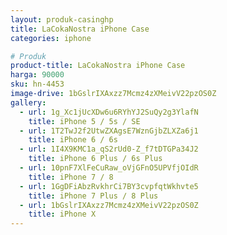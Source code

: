 ```yaml
---
layout: produk-casinghp
title: LaCokaNostra iPhone Case
categories: iphone

# Produk
product-title: LaCokaNostra iPhone Case
harga: 90000
sku: hn-4453
image-drive: 1bGslrIXAxzz7Mcmz4zXMeivV22pzOS0Z
gallery:
  - url: 1g_Xc1jUcXDw6u6RYhYJ2SuQy2g3YlafN
    title: iPhone 5 / 5s / SE
  - url: 1T2TwJ2f2UtwZXAgsE7WznGjbZLXZa6j1
    title: iPhone 6 / 6s
  - url: 1I4X9KMC1a_qS2rUd0-Z_f7tDTGPa34J2
    title: iPhone 6 Plus / 6s Plus
  - url: 10pnF7XlFeCuRaw_oVjGFnO5UPVfjOIdR
    title: iPhone 7 / 8
  - url: 1GgDFiAbzRvkhrCi7BY3cvpfqtWkhvte5
    title: iPhone 7 Plus / 8 Plus
  - url: 1bGslrIXAxzz7Mcmz4zXMeivV22pzOS0Z
    title: iPhone X
---
```

